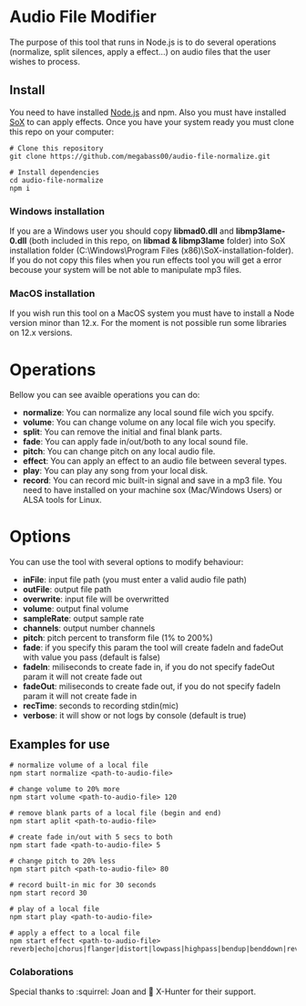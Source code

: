 # Audio File Modifier

The purpose of this tool that runs in Node.js is to do several operations (normalize, split silences, apply a effect...) on audio files that the user wishes to process.

## Install

You need to have installed [Node.js](https://nodejs.org/es/download/) and npm. Also you must have installed [SoX](http://sox.sourceforge.net/) to can apply effects. Once you have your system ready you must clone this repo on your computer:

```
# Clone this repository
git clone https://github.com/megabass00/audio-file-normalize.git

# Install dependencies
cd audio-file-normalize
npm i
```

### Windows installation

If you are a Windows user you should copy **libmad0.dll** and **libmp3lame-0.dll** (both included in this repo, on **libmad & libmp3lame** folder) into SoX installation folder (C:\Windows\Program Files (x86)\SoX-installation-folder). If you do not copy this files when you run effects tool you will get a error becouse your system will be not able to manipulate mp3 files.

### MacOS installation

If you wish run this tool on a MacOS system you must have to install a Node version minor than 12.x. For the moment is not possible run some libraries on 12.x versions.

# Operations

Bellow you can see avaible operations you can do:

- **normalize**: You can normalize any local sound file wich you spcify.
- **volume**: You can change volume on any local file wich you specify.
- **split**: You can remove the initial and final blank parts.
- **fade**: You can apply fade in/out/both to any local sound file.
- **pitch**: You can change pitch on any local audio file.
- **effect**: You can apply an effect to an audio file between several types.
- **play**: You can play any song from your local disk.
- **record**: You can record mic built-in signal and save in a mp3 file. You need to have installed on your machine sox (Mac/Windows Users) or ALSA tools for Linux.

# Options

You can use the tool with several options to modify behaviour:

- **inFile**: input file path (you must enter a valid audio file path)
- **outFile**: output file path
- **overwrite**: input file will be overwritted
- **volume**: output final volume
- **sampleRate**: output sample rate
- **channels**: output number channels
- **pitch**: pitch percent to transform file (1% to 200%)
- **fade**: if you specify this param the tool will create fadeIn and fadeOut with value you pass (default is false)
- **fadeIn**: miliseconds to create fade in, if you do not specify fadeOut param it will not create fade out
- **fadeOut**: miliseconds to create fade out, if you do not specify fadeIn param it will not create fade in
- **recTime**: seconds to recording stdin(mic)
- **verbose**: it will show or not logs by console (default is true)

## Examples for use

```
# normalize volume of a local file
npm start normalize <path-to-audio-file>

# change volume to 20% more
npm start volume <path-to-audio-file> 120

# remove blank parts of a local file (begin and end)
npm start aplit <path-to-audio-file>

# create fade in/out with 5 secs to both
npm start fade <path-to-audio-file> 5

# change pitch to 20% less
npm start pitch <path-to-audio-file> 80

# record built-in mic for 30 seconds
npm start record 30

# play of a local file
npm start play <path-to-audio-file>

# apply a effect to a local file
npm start effect <path-to-audio-file> reverb|echo|chorus|flanger|distort|lowpass|highpass|bendup|benddown|reverse
```

### Colaborations

Special thanks to :squirrel: Joan and :japanese_ogre: X-Hunter for their support.
